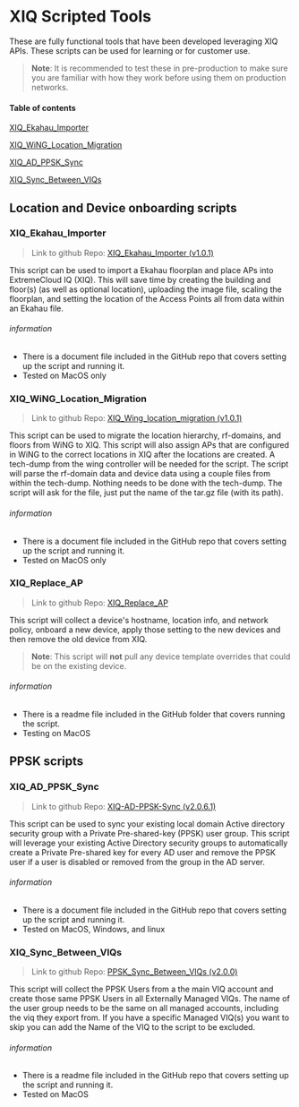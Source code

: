# XIQ Scripted Tools
These are fully functional tools that have been developed leveraging XIQ APIs. These scripts can be used for learning or for customer use. 
>**Note**: It is recommended to test these in pre-production to make sure you are familiar with how they work before using them on production networks.

#### Table of contents
[XIQ_Ekahau_Importer](#XIQ_Ekahau_Importer)

[XIQ_WiNG_Location_Migration](#XIQ_WiNG_Location_Migration)

[XIQ_AD_PPSK_Sync](#XIQ_AD_PPSK_Sync)

[XIQ_Sync_Between_VIQs](#XIQ_Sync_Between_VIQs)


## Location and Device onboarding scripts

### XIQ_Ekahau_Importer

> Link to github Repo: [XIQ_Ekahau_Importer (v1.0.1)](https://github.com/timjsmith24/XIQ_Ekahau_Importer)

This script can be used to import a Ekahau floorplan and place APs into ExtremeCloud IQ (XIQ). This will save time by creating the building and floor(s) (as well as optional location), uploading the image file, scaling the floorplan, and setting the location of the Access Points all from data within an Ekahau file. 

###### information

- There is a document file included in the GitHub repo that covers setting up the script and running it.
- Tested on MacOS only

### XIQ_WiNG_Location_Migration

> Link to github Repo: [XIQ_Wing_location_migration (v1.0.1)](https://github.com/timjsmith24/XIQ_Wing_location_migration)

This script can be used to migrate the location hierarchy, rf-domains, and floors from WiNG to XIQ. This script will also assign APs that are configured in WiNG to the correct locations in XIQ after the locations are created. A tech-dump from the wing controller will be needed for the script. The script will parse the rf-domain data and device data using a couple files from within the tech-dump. Nothing needs to be done with the tech-dump. The script will ask for the file, just put the name of the tar.gz file (with its path).

###### information

- There is a document file included in the GitHub repo that covers setting up the script and running it.
- Tested on MacOS only

### XIQ_Replace_AP

> Link to github Repo: [XIQ_Replace_AP](https://github.com/timjsmith24/XIQ_Examples/tree/master/v2_API_examples/Replace_AP)

This script will collect a device's hostname, location info, and network policy, onboard a new device, apply those setting to the new devices and then remove the old device from XIQ.
>**Note**: This script will **not** pull any device template overrides that could be on the existing device.

###### information

- There is a readme file included in the GitHub folder that covers running the script.
- Testing on MacOS

## PPSK scripts

### XIQ_AD_PPSK_Sync

> Link to github Repo: [XIQ-AD-PPSK-Sync (v2.0.6.1)](https://github.com/timjsmith24/XIQ-AD-User-Sync)

This script can be used to sync your existing local domain Active directory security group with a Private Pre-shared-key (PPSK) user group. This script will leverage your existing Active Directory security groups to automatically create a Private Pre-shared key for every AD user and remove the PPSK user if a user is disabled or removed from the group in the AD server.

###### information

- There is a document file included in the GitHub repo that covers setting up the script and running it.
- Tested on MacOS, Windows, and linux


### XIQ_Sync_Between_VIQs

> Link to github Repo: [PPSK_Sync_Between_VIQs (v2.0.0)](https://github.com/timjsmith24/PPSK_Sync_Between_VIQs)

This script will collect the PPSK Users from a the main VIQ account and create those same PPSK Users in all Externally Managed VIQs. The name of the user group needs to be the same on all managed accounts, including the viq they export from. If you have a specific Managed VIQ(s) you want to skip you can add the Name of the VIQ to the script to be excluded.

###### information

- There is a readme file included in the GitHub repo that covers setting up the script and running it.
- Tested on MacOS

